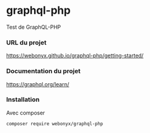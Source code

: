 # graphql-php
Test de GraphQL-PHP
### URL du projet
https://webonyx.github.io/graphql-php/getting-started/
### Documentation du projet
https://graphql.org/learn/

### Installation

Avec composer

    composer require webonyx/graphql-php

